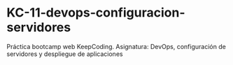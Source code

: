 # KC-11-devops-configuracion-servidores
Práctica bootcamp web KeepCoding. Asignatura: DevOps, configuración de servidores y despliegue de aplicaciones
